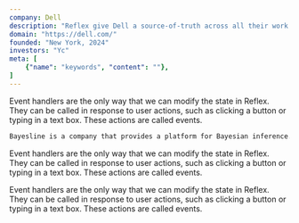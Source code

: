 ```yaml
---
company: Dell
description: "Reflex give Dell a source-of-truth across all their work."
domain: "https://dell.com/"
founded: "New York, 2024"
investors: "Yc"
meta: [
    {"name": "keywords", "content": ""},
]
---
```


Event handlers are the only way that we can modify the state in Reflex. They can be called in response to user actions, such as clicking a button or typing in a text box. These actions are called events.

```md quote Steve
Bayesline is a company that provides a platform for Bayesian inference.
```

Event handlers are the only way that we can modify the state in Reflex. They can be called in response to user actions, such as clicking a button or typing in a text box. These actions are called events.

Event handlers are the only way that we can modify the state in Reflex. They can be called in response to user actions, such as clicking a button or typing in a text box. These actions are called events.